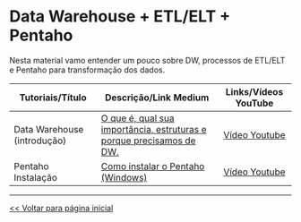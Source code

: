# Data Warehouse + ETL/ELT + Pentaho
Nesta material vamo entender um pouco sobre DW, processos de ETL/ELT e Pentaho para transformação dos dados.

 | Tutoriais/Título | Descrição/Link Medium | Links/Vídeos YouTube |
 | --- | --- | :---: |
 | Data Warehouse (introdução) | [O que é, qual sua importância, estruturas e porque precisamos de DW.](https://medium.com/@dev.daniel.amorim/data-warehouse-d88394743db1) | [Vídeo Youtube](https://youtu.be/OnkZxHm8E_w) | 
 | Pentaho Instalação | [Como instalar o Pentaho (Windows)](https://medium.com/@dev.daniel.amorim/pentaho-instala%C3%A7%C3%A3o-908d87c30e6f)| [Vídeo Youtube](https://youtu.be/PkelQF1dPvE) |
 
 
 
 
 <hr>

[<< Voltar para página inicial](https://github.com/dev-daniel-amorim)
